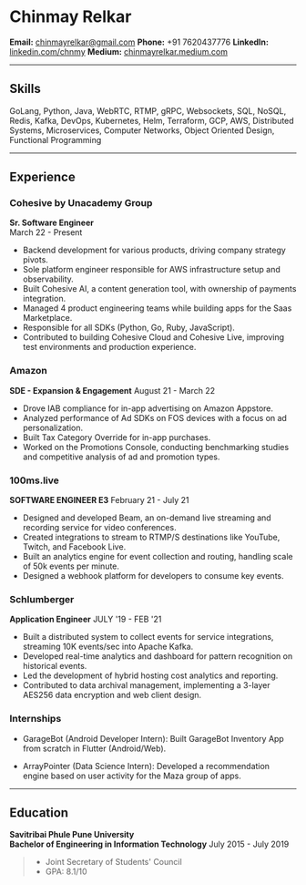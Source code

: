 # Chinmay Relkar

**Email:** <chinmayrelkar@gmail.com>  **Phone:** +91 7620437776 **LinkedIn:** [linkedin.com/chnmy](linkedin.com/chnmy)  **Medium:** [chinmayrelkar.medium.com](chinmayrelkar.medium.com)

---

## Skills

GoLang, Python, Java, WebRTC, RTMP, gRPC, Websockets, SQL, NoSQL, Redis, Kafka, DevOps, Kubernetes, Helm, Terraform, GCP, AWS, Distributed Systems, Microservices, Computer Networks, Object Oriented Design, Functional Programming

---

## Experience

### Cohesive by Unacademy Group  

**Sr. Software Engineer**  
March 22 - Present

* Backend development for various products, driving company strategy pivots.
* Sole platform engineer responsible for AWS infrastructure setup and observability.
* Built Cohesive AI, a content generation tool, with ownership of payments integration.
* Managed 4 product engineering teams while building apps for the Saas Marketplace.
* Responsible for all SDKs (Python, Go, Ruby, JavaScript).
* Contributed to building Cohesive Cloud and Cohesive Live, improving test environments and production experience.

### Amazon

**SDE - Expansion & Engagement**  August 21 - March 22

* Drove IAB compliance for in-app advertising on Amazon Appstore.
* Analyzed performance of Ad SDKs on FOS devices with a focus on ad personalization.
* Built Tax Category Override for in-app purchases.
* Worked on the Promotions Console, conducting benchmarking studies and competitive analysis of ad and promotion types.

### 100ms.live

**SOFTWARE ENGINEER E3** February 21 - July 21

* Designed and developed Beam, an on-demand live streaming and recording service for video conferences.
* Created integrations to stream to RTMP/S destinations like YouTube, Twitch, and Facebook Live.
* Built an analytics engine for event collection and routing, handling scale of 50k events per minute.
* Designed a webhook platform for developers to consume key events.

### Schlumberger

**Application Engineer** JULY '19 - FEB '21

* Built a distributed system to collect events for service integrations, streaming 10K events/sec into Apache Kafka.
* Developed real-time analytics and dashboard for pattern recognition on historical events.
* Led the development of hybrid hosting cost analytics and reporting.
* Contributed to data archival management, implementing a 3-layer AES256 data encryption and web client design.

### Internships

* GarageBot (Android Developer Intern): Built GarageBot Inventory App from scratch in Flutter (Android/Web).

* ArrayPointer (Data Science Intern): Developed a recommendation engine based on user activity for the Maza group of apps.

---

## Education

**Savitribai Phule Pune University**  
**Bachelor of Engineering in Information Technology**  July 2015 - July 2019

> * Joint Secretary of Students' Council
> * GPA: 8.1/10  
